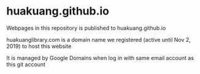 # huakuang.github.io
Webpages in this repository is published to huakuang.github.io 

huakuanglibrary.com is a domain name we registered (active until Nov 2, 2019) to host this website

It is managed by Google Domains when log in with same email account as this git account
